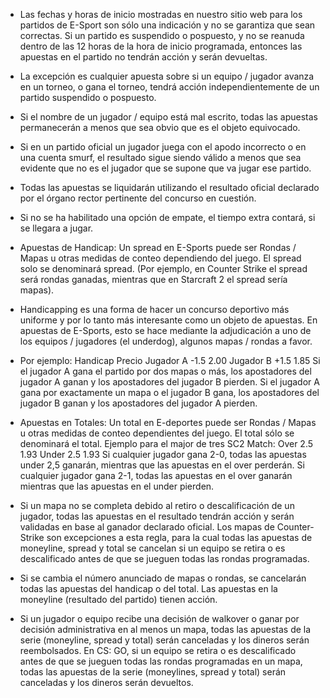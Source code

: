 - Las fechas y horas de inicio mostradas en nuestro sitio web para los partidos de E-Sport
son sólo una indicación y no se garantiza que sean correctas. Si un partido es suspendido o
pospuesto, y no se reanuda dentro de las 12 horas de la hora de inicio programada, entonces
las apuestas en el partido no tendrán acción y serán devueltas.

- La excepción es cualquier apuesta sobre si un equipo / jugador avanza en un torneo, o gana
el torneo, tendrá acción independientemente de un partido suspendido o pospuesto.
- Si el nombre de un jugador / equipo está mal escrito, todas las apuestas permanecerán a
menos que sea obvio que es el objeto equivocado.
- Si en un partido oficial un jugador juega con el apodo incorrecto o en una cuenta smurf,
el resultado sigue siendo válido a menos que sea evidente que no es el jugador que se
supone que va jugar ese partido.
- Todas las apuestas se liquidarán utilizando el resultado oficial declarado por el órgano
rector pertinente del concurso en cuestión.
- Si no se ha habilitado una opción de empate, el tiempo extra contará, si se llegara a
jugar.
- Apuestas de Handicap: Un spread en E-Sports puede ser Rondas / Mapas u otras
medidas de conteo dependiendo del juego. El spread solo se denominará spread. (Por
ejemplo, en Counter Strike el spread será rondas ganadas, mientras que en
Starcraft 2 el spread sería mapas).

- Handicapping es una forma de hacer un concurso deportivo más uniforme y por lo tanto más
interesante como un objeto de apuestas. En apuestas de E-Sports, esto se hace mediante la
adjudicación a uno de los equipos / jugadores (el underdog), algunos mapas /
rondas a favor.
- Por ejemplo:
Handicap	Precio
Jugador A	-1.5	2.00
Jugador B	+1.5	1.85
Si el jugador A gana el partido por dos mapas o más, los apostadores del jugador A ganan y
los apostadores del jugador B pierden. Si el jugador A gana por exactamente un mapa o el
jugador B gana, los apostadores del jugador B ganan y los apostadores del jugador A
pierden.

- Apuestas en Totales: Un total en E-deportes puede ser Rondas / Mapas u otras medidas de
conteo dependientes del juego. El total sólo se denominará el total.
Ejemplo para el major de tres SC2 Match:
Over	2.5	1.93
Under	2.5	1.93
Si cualquier jugador gana 2-0, todas las apuestas under 2,5 ganarán, mientras que
las apuestas en el over perderán. Si cualquier jugador gana 2-1, todas las
apuestas en el over ganarán mientras que las apuestas en el under
pierden.

- Si un mapa no se completa debido al retiro o descalificación de un jugador, todas las
apuestas en el resultado tendrán acción y serán validadas en base al ganador declarado
oficial. Los mapas de Counter-Strike son excepciones a esta regla, para la cual todas las
apuestas de moneyline, spread y total se cancelan si un equipo se retira o es
descalificado antes de que se jueguen todas las rondas programadas.
- Si se cambia el número anunciado de mapas o rondas, se cancelarán todas las apuestas del
handicap o del total. Las apuestas en la moneyline (resultado del
partido) tienen acción.
- Si un jugador o equipo recibe una decisión de walkover o ganar por decisión
administrativa en al menos un mapa, todas las apuestas de la serie (moneyline, spread
y total) serán canceladas y los dineros serán reembolsados. En CS: GO, si un equipo se
retira o es descalificado antes de que se jueguen todas las rondas programadas en un mapa,
todas las apuestas de la serie (moneylines, spread y total) serán canceladas y los
dineros serán devueltos.
